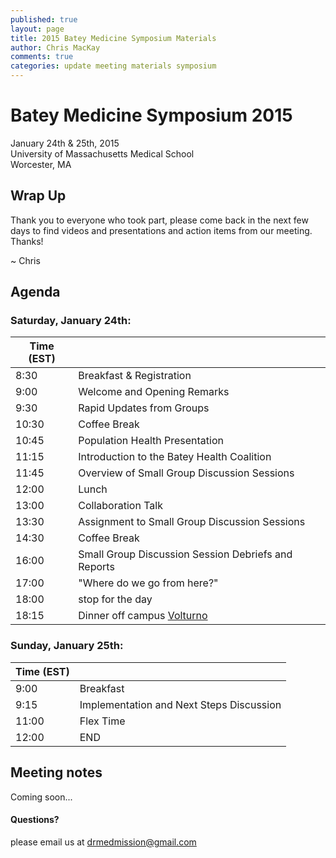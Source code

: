 ```yaml
---
published: true
layout: page
title: 2015 Batey Medicine Symposium Materials
author: Chris MacKay
comments: true
categories: update meeting materials symposium
---
```


# Batey Medicine Symposium 2015

January 24th & 25th, 2015  
University of Massachusetts Medical School  
Worcester, MA  

## Wrap Up

Thank you to everyone who took part, please come back in the next few days to find videos and presentations and action items from our meeting. Thanks!

~ Chris

## Agenda

### Saturday, January 24th:

| Time (EST) |                                             |
|------------|---------------------------------------------|
| 8:30       | Breakfast & Registration                    |
| 9:00       | Welcome and Opening Remarks                 |
| 9:30       | Rapid Updates from Groups                   |
| 10:30      | Coffee Break                                |
| 10:45      | Population Health Presentation              |
| 11:15      | Introduction to the Batey Health Coalition  |
| 11:45      | Overview of Small Group Discussion Sessions |
| 12:00      | Lunch                                       |
| 13:00      | Collaboration Talk                          |
| 13:30      | Assignment to Small Group Discussion Sessions|
| 14:30      | Coffee Break                                |
| 16:00      | Small Group Discussion Session Debriefs and Reports       |
| 17:00      | "Where do we go from here?"                 |
| 18:00      | stop for the day                            |
| 18:15      | Dinner off campus [Volturno](http://www.volturnopizza.com/)      |

### Sunday, January 25th:

| Time (EST) |                                          |
|------------|------------------------------------------|
| 9:00       | Breakfast                                |
| 9:15       | Implementation and Next Steps Discussion |
| 11:00      | Flex Time                                |
| 12:00      | END                                      |

## Meeting notes

Coming soon...

<h4>Questions?</h4>
<p>please email us at <a href="mailto:drmedmission@gmail.com">drmedmission@gmail.com</a></p>
